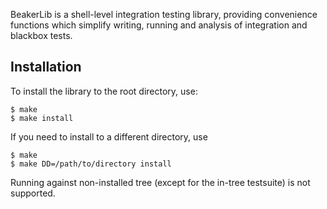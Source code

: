 BeakerLib is a shell-level integration testing library, providing convenience
functions which simplify writing, running and analysis of integration
and blackbox tests.

## Installation

To install the library to the root directory, use:

```
$ make
$ make install
```

If you need to install to a different directory, use
```
$ make
$ make DD=/path/to/directory install
```
Running against non-installed tree (except for the in-tree testsuite) is not supported.
